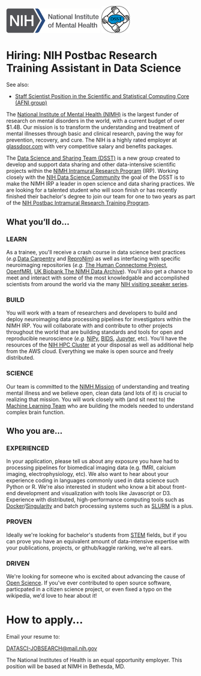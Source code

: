 <img src="NIMH_logo.png" width="250"> <img src="dsst_logo_draft3.png" width="75">


# Hiring: NIH Postbac Research Training Assistant in Data Science 
See also: 
* [Staff Scientist Position in the Scientific and Statistical Computing Core (AFNI group)](https://github.com/afni/Post_doc_position_available)

The [National Institute of Mental Health (NIMH)](http://www.nimh.nih.gov) is the largest funder of research on mental disorders in the world, with a current budget of over $1.4B. Our mission is to transform the understanding and treatment of mental illnesses through basic and clinical research, paving the way for prevention, recovery, and cure. The NIH is a highly rated employer at [glassdoor.com](https://www.glassdoor.com/Overview/Working-at-NIH-EI_IE11709.11,14.htm) with very competitive salary and benefits packages.

The [Data Science and Sharing Team (DSST)](http://cmn.nimh.nih.gov/dsst) is a new group created to develop and support data sharing and other data-intensive scientific projects within the [NIMH Intramural Research Program](https://www.nimh.nih.gov/labs-at-nimh/index.shtml) (IRP). Working closely with the [NIH Data Science Community](https://datascience.nih.gov/) the goal of the DSST is to make the NIMH IRP a leader in open science and data sharing practices. We are looking for a talented student who will soon finish or has recently finished their bachelor's degree to join our team for one to two years as part of the [NIH Postbac Intramural Research Training Program](https://www.training.nih.gov/programs/postbac_irta).

## What you’ll do…

### LEARN

As a trainee, you'll receive a crash course in data science best practices (*e.g.*[Data Carpentry](http://www.datacarpentry.org) and [ReproNim](http://www.reproducibleimaging.org)) as well as interfacing with specific neuroimaging repositories (*e.g.* [The Human Connectome Project](http://www.humanconnectome.org/), [OpenfMRI](http://openfmri.org), [UK Biobank](http://www.ukbiobank.ac.uk/),[The NIMH Data Archive](http://nda.nih.gov)). You'll also get a chance to meet and interact with some of the most knowledgable and accomplished scientists from around the world via the many [NIH visiting speaker series](https://www.nih.gov/news-events/events). 

### BUILD

 You will work with a team of researchers and developers to build and deploy neuroimaging data processing pipelines for investigators within the NIMH IRP. You will collaborate with and contribute to other projects throughout the world that are building standards and tools for open and reproducible neuroscience (*e.g.* [NiPy](http://nipy.org/), [BIDS](http://bids.neuroimaging.io/), [Jupyter](http://www.jupyter.org), etc). You'll have the resources of the [NIH HPC Cluster](https://hpc.nih.gov/) at your disposal as well as additional help from the AWS cloud. Everything we make is open source and freely distributed.

### SCIENCE

Our team is committed to the [NIMH Mission](https://www.nimh.nih.gov/about/index.shtml) of understanding and treating mental illness and we believe open, clean data (and lots of it) is crucial to realizing that mission. You will work closely with (and sit next to) the [Machine Learning Team](http://cmn.nimh.nih.gov/mlt) who are building the models needed to understand complex brain function.

## Who you are…

### EXPERIENCED

In your application, please tell us about any exposure you have had to processing pipelines for biomedical imaging data (e.g. fMRI, calcium imaging, electrophysiology, etc). We also want to hear about your experience coding in languages commonly used in data science such Python or R. We're also interested in student who know a bit about front-end development and visualization with tools like Javascript or D3. Experience with distributed, high-performance computing tools such as [Docker](https://www.docker.com)/[Singularity](https://singularity.lbl.gov) and batch processing systems such as [SLURM](http://slurm.schedmd.com/) is a plus.

### PROVEN

Ideally we're looking for bachelor's students from [STEM](https://en.wikipedia.org/wiki/Science,_technology,_engineering,_and_mathematics) fields, but if you can prove you have an equivalent amount of data-intensive expertise with your publications, projects, or github/kaggle ranking, we’re all ears. 

### DRIVEN

We're looking for someone who is excited about advancing the cause of [Open Science](https://en.wikipedia.org/wiki/Open_science). If you've ever contributed to open source software, particpated in a citizen science project, or even fixed a typo on the wikipedia, we'd love to hear about it!

# How to apply…

Email your resume to:

DATASCI-JOBSEARCH@mail.nih.gov

The National Institutes of Health is an equal opportunity employer. This position will be based at NIMH in Bethesda, MD.
